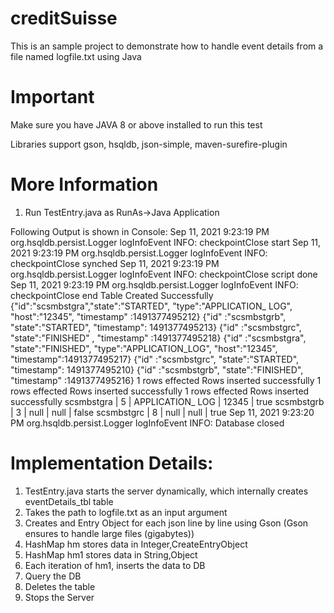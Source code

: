 # creditSuisse
This is an sample project to demonstrate how to handle event details from a file named logfile.txt using Java

# Important
Make sure you have JAVA 8 or above installed to run this test


Libraries support
gson,
hsqldb,
json-simple,
maven-surefire-plugin

# More Information
1. Run TestEntry.java as RunAs->Java Application

Following Output is shown in Console:
Sep 11, 2021 9:23:19 PM org.hsqldb.persist.Logger logInfoEvent
INFO: checkpointClose start
Sep 11, 2021 9:23:19 PM org.hsqldb.persist.Logger logInfoEvent
INFO: checkpointClose synched
Sep 11, 2021 9:23:19 PM org.hsqldb.persist.Logger logInfoEvent
INFO: checkpointClose script done
Sep 11, 2021 9:23:19 PM org.hsqldb.persist.Logger logInfoEvent
INFO: checkpointClose end
Table Created Successfully
{"id":"scsmbstgra","state":"STARTED", "type":"APPLICATION_ LOG", "host":"12345", "timestamp" :1491377495212}
{"id" :"scsmbstgrb",  "state":"STARTED", "timestamp": 1491377495213}
{"id" :"scsmbstgrc", "state":"FINISHED" , "timestamp" :1491377495218}
{"id" :"scsmbstgra", "state":"FINISHED", "type":"APPLICATION_LOG", "host":"12345", "timestamp":1491377495217}
{"id" :"scsmbstgrc", "state":"STARTED", "timestamp": 1491377495210}
{"id" :"scsmbstgrb", "state":"FINISHED", "timestamp" :1491377495216}
1 rows effected
Rows inserted successfully
1 rows effected
Rows inserted successfully
1 rows effected
Rows inserted successfully
scsmbstgra | 5 | APPLICATION_ LOG | 12345 | true
scsmbstgrb | 3 | null | null | false
scsmbstgrc | 8 | null | null | true
Sep 11, 2021 9:23:20 PM org.hsqldb.persist.Logger logInfoEvent
INFO: Database closed


# Implementation Details:
1. TestEntry.java starts the server dynamically, which internally creates eventDetails_tbl table
2. Takes the path to logfile.txt as an input argument
3. Creates and Entry Object for each json line by line using Gson (Gson ensures to handle large files (gigabytes))
4. HashMap hm stores data in Integer,CreateEntryObject
5. HashMap hm1 stores data in String,Object
6. Each iteration of hm1, inserts the data to DB
7. Query the DB
8. Deletes the table
9. Stops the Server
